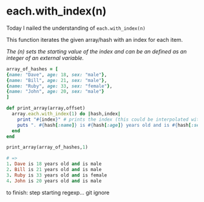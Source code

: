 # each.with_index(n)

Today I nailed the understanding of ```each.with_index(n)```

This function iterates the given array/hash with an index for each item.

_The (n) sets the starting value of the index and can be an defined as an integer of an external variable._

```ruby
array_of_hashes = [
{name: "Dave", age: 18, sex: "male"},
{name: "Bill", age: 21, sex: "male"},
{name: "Ruby", age: 33, sex: "female"},
{name: "John", age: 20, sex: "male"}
]

def print_array(array,offset)
  array.each.with_index(1) do |hash,index|
    print "#{index}" # prints the index (this could be interpolated with next line but is just to help explain the code)
    puts ". #{hash[:name]} is #{hash[:age]} years old and is #{hash[:sex]}"
  end
end

print_array(array_of_hashes,1)

# =>
1. Dave is 18 years old and is male
2. Bill is 21 years old and is male
3. Ruby is 33 years old and is female
4. John is 20 years old and is male
```


to finish:
step
starting regexp...
git ignore
